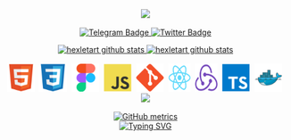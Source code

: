 <div align="center">
    <img src="https://capsule-render.vercel.app/api?type=waving&color=0:3884FF,99:003298&height=170&section=header&text=Ivan%20Ivashchenko&desc=frontend%20developer&animation=fadeIn&fontColor=fff&fontSize=42&fontAlign=75&fontAlignY=40&descSize=16&descAlign=86&descAlignY=16"/>
</div>

<p align="center"><a href="https://t.me/ikol8loki" target="_blank">
    <img src="https://img.shields.io/badge/-telegram-0088cc?style=for-the-badge&logo=telegram&logoColor=white" alt="Telegram Badge">
  </a>
  <a href="https://www.linkedin.com/in/ivan-ivashchenko-955b59264/" target="_blank">
    <img src="https://img.shields.io/badge/LinkedIn-0077B5?style=for-the-badge&logo=linkedin&logoColor=white" alt="Twitter Badge">
  </a></p>

<div align="center">
    <a href="https://github.com/loki1520?tab=repositories" target="_blank">
        <img src="https://github-readme-stats.vercel.app/api?username=loki1520&show_icons=true&count_private=true&hide_border=true&title_color=494&text_color=fff&icon_color=494&bg_color=0000"
             title="hexletart github repositories" 
             alt="hexletart github stats"
             width="47%"/>
    </a>
    <a href="https://github.com/loki1520?tab=repositories" target="_blank">
        <img src="https://github-readme-stats.vercel.app/api/top-langs/?username=loki1520&&layout=compact&hide_border=true&title_color=494&text_color=fff&bg_color=0000"
             title="hexletart github repositories"
             alt="hexletart github stats"
             width="32%"/>
    </a>
</div>

<br/>

<div align="center">
    <a href="https://en.wikipedia.org/wiki/HTML" target="_blank">
        <img src="https://github.com/devicons/devicon/blob/master/icons/html5/html5-original.svg"
             title="HTML5" alt="HTML"
             width="50" height="50"/></a>&nbsp;
    <a href="https://en.wikipedia.org/wiki/CSS" target="_blank">
        <img src="https://github.com/devicons/devicon/blob/master/icons/css3/css3-original.svg"
             title="CSS3" alt="CSS"
             width="50" height="50"/></a>&nbsp;
    <a href="https://www.figma.com/" target="_blank">
        <img src="https://github.com/devicons/devicon/blob/master/icons/figma/figma-original.svg"
             title="Figma" alt="Figma"
             width="50" height="50"/></a>&nbsp;      
    <a href="https://en.wikipedia.org/wiki/JavaScript" target="_blank">
        <img src="https://github.com/devicons/devicon/blob/master/icons/javascript/javascript-original.svg"
             title="JavaScript" alt="JavaScript"
             width="50" height="50"/></a>&nbsp;
    <a href="https://git-scm.com/" target="_blank">
        <img src="https://github.com/devicons/devicon/blob/master/icons/git/git-original.svg"
             title="Git" alt="Git"
             width="50" height="50"/></a>&nbsp;
    <a href="https://reactjs.org/" target="_blank">
        <img src="https://github.com/devicons/devicon/blob/master/icons/react/react-original.svg"
             title="React" alt="React"
             width="40" height="50"/></a>&nbsp;
    <a href="https://redux.js.org/" target="_blank">
        <img src="https://github.com/devicons/devicon/blob/master/icons/redux/redux-original.svg"
             title="Redux" alt="Redux "
             width="40" height="50"/></a>&nbsp;
    <a href="https://www.typescriptlang.org/" target="_blank">
        <img src="https://github.com/devicons/devicon/blob/master/icons/typescript/typescript-original.svg"
             title="TS" alt="TS"
             width="50" height="50"/></a>&nbsp;
    <a href="https://www.docker.com/" target="_blank">
        <img src="https://github.com/devicons/devicon/blob/master/icons/docker/docker-original.svg"
             title="Docker" alt="Docker"
             width="50" height="50"/></a>&nbsp;
</div>

<div align="center">
    <a href=mailto:ivan86.ivashchenko@gmail.com>
    <img src="https://capsule-render.vercel.app/api?type=waving&color=0:3884FF,90:0032A8&height=120&section=footer&text=looking%20for%20a%20job&animation=fadeIn&fontColor=fff&fontSize=14&fontAlign=78&fontAlignY=80&descSize=20&descAlign=94&descAlignY=3"/>
    </a>
</div>
<p></p>

<div align="center">
    <a href="https://github.com/loki1520" target="_blank">
        <img src="https://metrics.lecoq.io/loki1520" alt="GitHub metrics" />
    </a>
</div>

<div align="center">
    <a href="https://git.io/typing-svg" target="_blank">
        <img src="https://readme-typing-svg.herokuapp.com?color=%2336BCF7&lines=I+will+made+new+Dooogle!+))" alt="Typing SVG" />
    </a>
</div>

